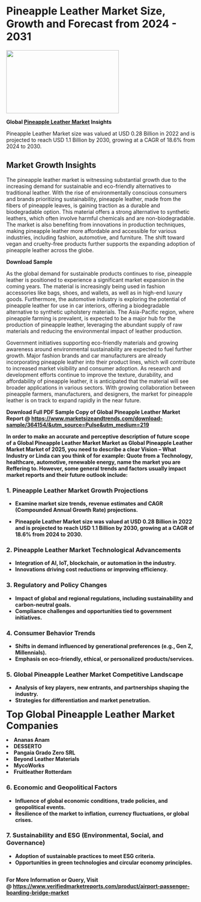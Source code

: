 <H1>Pineapple Leather Market Size, Growth and Forecast from 2024 - 2031</H1><img class="aligncenter size-medium wp-image-584254" src="https://thirdeyenews.in/wp-content/uploads/2024/09/Global-Market-Research-300x168.jpeg" alt="" width="300" height="168" /><p><strong>Global&nbsp;<a href="https://www.marketsizeandtrends.com/download-sample/364154/&amp;utm_source=Pulse&amp;utm_medium=219">Pineapple Leather Market</a> Insights</strong></p><p>Pineapple Leather Market size was valued at USD 0.28 Billion in 2022 and is projected to reach USD 1.1 Billion by 2030, growing at a CAGR of 18.6% from 2024 to 2030.</p><p><h2>Market Growth Insights</h2> <p>The pineapple leather market is witnessing substantial growth due to the increasing demand for sustainable and eco-friendly alternatives to traditional leather. With the rise of environmentally conscious consumers and brands prioritizing sustainability, pineapple leather, made from the fibers of pineapple leaves, is gaining traction as a durable and biodegradable option. This material offers a strong alternative to synthetic leathers, which often involve harmful chemicals and are non-biodegradable. The market is also benefiting from innovations in production techniques, making pineapple leather more affordable and accessible for various industries, including fashion, automotive, and furniture. The shift toward vegan and cruelty-free products further supports the expanding adoption of pineapple leather across the globe.</p> <p><strong>Download Sample</strong></p> <p>As the global demand for sustainable products continues to rise, pineapple leather is positioned to experience a significant market expansion in the coming years. The material is increasingly being used in fashion accessories like bags, shoes, and wallets, as well as in high-end luxury goods. Furthermore, the automotive industry is exploring the potential of pineapple leather for use in car interiors, offering a biodegradable alternative to synthetic upholstery materials. The Asia-Pacific region, where pineapple farming is prevalent, is expected to be a major hub for the production of pineapple leather, leveraging the abundant supply of raw materials and reducing the environmental impact of leather production.</p> <p>Government initiatives supporting eco-friendly materials and growing awareness around environmental sustainability are expected to fuel further growth. Major fashion brands and car manufacturers are already incorporating pineapple leather into their product lines, which will contribute to increased market visibility and consumer adoption. As research and development efforts continue to improve the texture, durability, and affordability of pineapple leather, it is anticipated that the material will see broader applications in various sectors. With growing collaboration between pineapple farmers, manufacturers, and designers, the market for pineapple leather is on track to expand rapidly in the near future.</p> <p><strong></p><p><span class=""><strong>Download Full PDF Sample Copy of Global Pineapple Leather Market Report</strong> @ <a href="https://www.marketsizeandtrends.com/download-sample/364154/&amp;utm_source=Pulse&amp;utm_medium=219" target="_blank">https://www.marketsizeandtrends.com/download-sample/364154/&amp;utm_source=Pulse&amp;utm_medium=219</a></span></p><p>In order to make an accurate and perceptive description of future scope of a Global&nbsp;Pineapple Leather Market Market as Global&nbsp;Pineapple Leather Market Market of 2025, you need to describe a clear Vision &ndash; What Industry or Linda can you think of for example: Quote from a Technology, healthcare, automotive, renewable energy, name the market you are Reffering to. However, some general trends and factors usually impact market reports and their future outlook include:</p><h3>1.&nbsp;<strong>Pineapple Leather Market Growth Projections</strong></h3><ul><li>Examine market size trends, revenue estimates and CAGR (Compounded Annual Growth Rate) projections.</li><li><p>Pineapple Leather Market size was valued at USD 0.28 Billion in 2022 and is projected to reach USD 1.1 Billion by 2030, growing at a CAGR of 18.6% from 2024 to 2030.</p></li></ul><h3>2.&nbsp;<strong>Pineapple Leather Market Technological Advancements</strong></h3><ul><li>Integration of AI, IoT, blockchain, or automation in the industry.</li><li>Innovations driving cost reductions or improving efficiency.</li></ul><h3>3.&nbsp;<strong>Regulatory and Policy Changes</strong></h3><ul><li>Impact of global and regional regulations, including sustainability and carbon-neutral goals.</li><li>Compliance challenges and opportunities tied to government initiatives.</li></ul><h3>4.&nbsp;<strong>Consumer Behavior Trends</strong></h3><ul><li>Shifts in demand influenced by generational preferences (e.g., Gen Z, Millennials).</li><li>Emphasis on eco-friendly, ethical, or personalized products/services.</li></ul><h3>5.&nbsp;<strong>Global Pineapple Leather Market Competitive Landscape</strong></h3><ul><li>Analysis of key players, new entrants, and partnerships shaping the industry.</li><li>Strategies for differentiation and market penetration.</li></ul><p data-pm-slice="1 1 []"><span style="color: inherit; font-family: inherit; font-size: 25px;">Top Global Pineapple Leather Market Companies</span></p><div class="" data-test-id=""><p><li>Ananas Anam</li><li> DESSERTO</li><li> Pangaia Grado Zero SRL</li><li> Beyond Leather Materials</li><li> MycoWorks</li><li> Fruitleather Rotterdam</li></p></div><h3>6.&nbsp;<strong>Economic and Geopolitical Factors</strong></h3><ul><li>Influence of global economic conditions, trade policies, and geopolitical events.</li><li>Resilience of the market to inflation, currency fluctuations, or global crises.</li></ul><h3>7.&nbsp;<strong>Sustainability and ESG (Environmental, Social, and Governance)</strong></h3><ul><li>Adoption of sustainable practices to meet ESG criteria.</li><li>Opportunities in green technologies and circular economy principles.</li></ul><h2><strong style="font-size: 14px;">For More Information or Query, Visit @&nbsp;</strong><a style="background-color: #ffffff; font-size: 14px;" href="https://www.marketsizeandtrends.com/report/pineapple-leather-market/" target="_blank">https://www.verifiedmarketreports.com/product/airport-passenger-boarding-bridge-market</a></h2>
